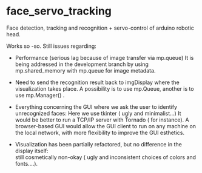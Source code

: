 # face_servo_tracking
Face detection, tracking and recognition + servo-control of arduino robotic head. 

Works so -so.
Still issues regarding:

- Performance (serious lag because of image transfer via mp.queue)
It is being addressed in the development branch by using mp.shared_memory with mp.queue for image metadata.

- Need to send the recognition result back to imgDisplay where the visualization takes place.
A possibility is to use mp.Queue, another is to use mp.Manager() .

- Everything concerning the GUI where we ask the user to identify unrecognized faces:
Here we use tkinter ( ugly and minimalist...)
It would be better to run a TCP/IP server with Tornado ( for instance). A browser-based GUI would allow the GUI client to run on any machine on the local network, with more flexibility to improve the GUI esthetics.

- Visualization has been partially refactored, but no difference in the display itself:  
still cosmetically non-okay ( ugly and inconsistent choices of colors and fonts....).



